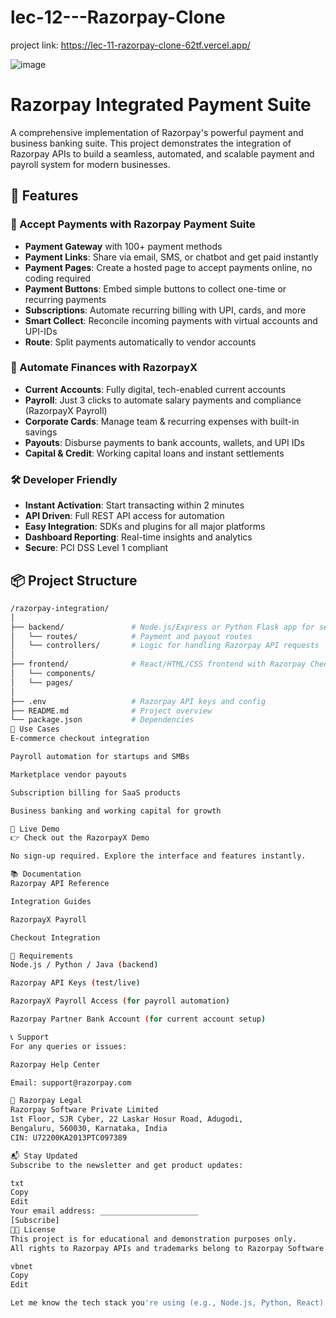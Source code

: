 # lec-12---Razorpay-Clone

project link: https://lec-11-razorpay-clone-62tf.vercel.app/


![image](https://github.com/user-attachments/assets/adf878c9-d982-4eb8-9efd-f2b57a628827)



# Razorpay Integrated Payment Suite

A comprehensive implementation of Razorpay's powerful payment and business banking suite. This project demonstrates the integration of Razorpay APIs to build a seamless, automated, and scalable payment and payroll system for modern businesses.

## 🚀 Features

### 🔹 Accept Payments with Razorpay Payment Suite
- **Payment Gateway** with 100+ payment methods
- **Payment Links**: Share via email, SMS, or chatbot and get paid instantly
- **Payment Pages**: Create a hosted page to accept payments online, no coding required
- **Payment Buttons**: Embed simple buttons to collect one-time or recurring payments
- **Subscriptions**: Automate recurring billing with UPI, cards, and more
- **Smart Collect**: Reconcile incoming payments with virtual accounts and UPI-IDs
- **Route**: Split payments automatically to vendor accounts

### 🔹 Automate Finances with RazorpayX
- **Current Accounts**: Fully digital, tech-enabled current accounts
- **Payroll**: Just 3 clicks to automate salary payments and compliance (RazorpayX Payroll)
- **Corporate Cards**: Manage team & recurring expenses with built-in savings
- **Payouts**: Disburse payments to bank accounts, wallets, and UPI IDs
- **Capital & Credit**: Working capital loans and instant settlements

### 🛠️ Developer Friendly
- **Instant Activation**: Start transacting within 2 minutes
- **API Driven**: Full REST API access for automation
- **Easy Integration**: SDKs and plugins for all major platforms
- **Dashboard Reporting**: Real-time insights and analytics
- **Secure**: PCI DSS Level 1 compliant

## 📦 Project Structure

```bash
/razorpay-integration/
│
├── backend/               # Node.js/Express or Python Flask app for server-side APIs
│   └── routes/            # Payment and payout routes
│   └── controllers/       # Logic for handling Razorpay API requests
│
├── frontend/              # React/HTML/CSS frontend with Razorpay Checkout integration
│   └── components/
│   └── pages/
│
├── .env                   # Razorpay API keys and config
├── README.md              # Project overview
└── package.json           # Dependencies
💼 Use Cases
E-commerce checkout integration

Payroll automation for startups and SMBs

Marketplace vendor payouts

Subscription billing for SaaS products

Business banking and working capital for growth

🧪 Live Demo
👉 Check out the RazorpayX Demo

No sign-up required. Explore the interface and features instantly.

📚 Documentation
Razorpay API Reference

Integration Guides

RazorpayX Payroll

Checkout Integration

📌 Requirements
Node.js / Python / Java (backend)

Razorpay API Keys (test/live)

RazorpayX Payroll Access (for payroll automation)

Razorpay Partner Bank Account (for current account setup)

📞 Support
For any queries or issues:

Razorpay Help Center

Email: support@razorpay.com

🏢 Razorpay Legal
Razorpay Software Private Limited
1st Floor, SJR Cyber, 22 Laskar Hosur Road, Adugodi,
Bengaluru, 560030, Karnataka, India
CIN: U72200KA2013PTC097389

📬 Stay Updated
Subscribe to the newsletter and get product updates:

txt
Copy
Edit
Your email address: ______________________
[Subscribe]
🧑‍💻 License
This project is for educational and demonstration purposes only.
All rights to Razorpay APIs and trademarks belong to Razorpay Software Pvt Ltd.

vbnet
Copy
Edit

Let me know the tech stack you're using (e.g., Node.js, Python, React), and I can tailor this README wit

